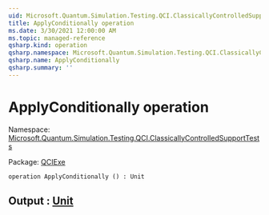 ```yaml
---
uid: Microsoft.Quantum.Simulation.Testing.QCI.ClassicallyControlledSupportTests.ApplyConditionally
title: ApplyConditionally operation
ms.date: 3/30/2021 12:00:00 AM
ms.topic: managed-reference
qsharp.kind: operation
qsharp.namespace: Microsoft.Quantum.Simulation.Testing.QCI.ClassicallyControlledSupportTests
qsharp.name: ApplyConditionally
qsharp.summary: ''
---
```


# ApplyConditionally operation

Namespace: [Microsoft.Quantum.Simulation.Testing.QCI.ClassicallyControlledSupportTests](xref:Microsoft.Quantum.Simulation.Testing.QCI.ClassicallyControlledSupportTests)

Package: [QCIExe](https://nuget.org/packages/QCIExe)




```qsharp
operation ApplyConditionally () : Unit
```


## Output : [Unit](xref:microsoft.quantum.lang-ref.unit)

